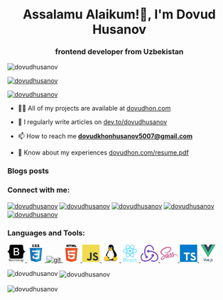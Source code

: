 <h1 align="center">Assalamu Alaikum!👋, I'm Dovud Husanov</h1>
<h3 align="center">frontend developer from Uzbekistan</h3>

<p align="left"> <img src="https://komarev.com/ghpvc/?username=dovudhusanov&label=Profile%20views&color=0e75b6&style=flat" alt="dovudhusanov" /> </p>

<p align="left"> <a href="https://github.com/ryo-ma/github-profile-trophy"><img src="https://github-profile-trophy.vercel.app/?username=dovudhusanov" alt="dovudhusanov" /></a> </p>

<p align="left"> <a href="https://twitter.com/dovudhusanov" target="blank"><img src="https://img.shields.io/twitter/follow/dovudhonhusanov?logo=twitter&style=for-the-badge" alt="dovudhusanov" /></a> </p>

- 👨‍💻 All of my projects are available at [dovudhon.com](https://dovudhon.com)

- 📝 I regularly write articles on [dev.to/dovudhusanov](https://dev.to/dovudhusanov)

- 📫 How to reach me **dovudkhonhusanov5007@gmail.com**

- 📄 Know about my experiences [dovudhon.com/resume.pdf](https://dovudhon.com/resume.pdf)

### Blogs posts
<!-- BLOG-POST-LIST:START -->
<!-- BLOG-POST-LIST:END -->

<h3 align="left">Connect with me:</h3>
<p align="left">
<a href="https://dev.to/dovudhusanov" target="blank"><img align="center" src="https://raw.githubusercontent.com/rahuldkjain/github-profile-readme-generator/master/src/images/icons/Social/devto.svg" alt="dovudhusanov" height="30" width="40" /></a>
<a href="https://twitter.com/dovudhusanov" target="blank"><img align="center" src="https://raw.githubusercontent.com/rahuldkjain/github-profile-readme-generator/master/src/images/icons/Social/twitter.svg" alt="dovudhusanov" height="30" width="40" /></a>
<a href="https://linkedin.com/in/dovudhusanov" target="blank"><img align="center" src="https://raw.githubusercontent.com/rahuldkjain/github-profile-readme-generator/master/src/images/icons/Social/linked-in-alt.svg" alt="dovudhusanov" height="30" width="40" /></a>
<a href="https://instagram.com/dovudhusanov" target="blank"><img align="center" src="https://raw.githubusercontent.com/rahuldkjain/github-profile-readme-generator/master/src/images/icons/Social/instagram.svg" alt="dovudhusanov" height="30" width="40" /></a>
<a href="https://www.hackerrank.com/dovudhusanov" target="blank"><img align="center" src="https://raw.githubusercontent.com/rahuldkjain/github-profile-readme-generator/master/src/images/icons/Social/hackerrank.svg" alt="dovudhusanov" height="30" width="40" /></a>
</p>

<h3 align="left">Languages and Tools:</h3>
<p align="left"> <a href="https://getbootstrap.com" target="_blank" rel="noreferrer"> <img src="https://raw.githubusercontent.com/devicons/devicon/master/icons/bootstrap/bootstrap-plain-wordmark.svg" alt="bootstrap" width="40" height="40"/> </a> <a href="https://www.w3schools.com/css/" target="_blank" rel="noreferrer"> <img src="https://raw.githubusercontent.com/devicons/devicon/master/icons/css3/css3-original-wordmark.svg" alt="css3" width="40" height="40"/> </a> <a href="https://git-scm.com/" target="_blank" rel="noreferrer"> <img src="https://www.vectorlogo.zone/logos/git-scm/git-scm-icon.svg" alt="git" width="40" height="40"/> </a> <a href="https://www.w3.org/html/" target="_blank" rel="noreferrer"> <img src="https://raw.githubusercontent.com/devicons/devicon/master/icons/html5/html5-original-wordmark.svg" alt="html5" width="40" height="40"/> </a> <a href="https://developer.mozilla.org/en-US/docs/Web/JavaScript" target="_blank" rel="noreferrer"> <img src="https://raw.githubusercontent.com/devicons/devicon/master/icons/javascript/javascript-original.svg" alt="javascript" width="40" height="40"/> </a> <a href="https://www.linux.org/" target="_blank" rel="noreferrer"> <img src="https://raw.githubusercontent.com/devicons/devicon/master/icons/linux/linux-original.svg" alt="linux" width="40" height="40"/> </a> <a href="https://reactjs.org/" target="_blank" rel="noreferrer"> <img src="https://raw.githubusercontent.com/devicons/devicon/master/icons/react/react-original-wordmark.svg" alt="react" width="40" height="40"/> </a> <a href="https://redux.js.org" target="_blank" rel="noreferrer"> <img src="https://raw.githubusercontent.com/devicons/devicon/master/icons/redux/redux-original.svg" alt="redux" width="40" height="40"/> </a> <a href="https://sass-lang.com" target="_blank" rel="noreferrer"> <img src="https://raw.githubusercontent.com/devicons/devicon/master/icons/sass/sass-original.svg" alt="sass" width="40" height="40"/> </a> <a href="https://www.typescriptlang.org/" target="_blank" rel="noreferrer"> <img src="https://raw.githubusercontent.com/devicons/devicon/master/icons/typescript/typescript-original.svg" alt="typescript" width="40" height="40"/> </a> <a href="https://vuejs.org/" target="_blank" rel="noreferrer"> <img src="https://raw.githubusercontent.com/devicons/devicon/master/icons/vuejs/vuejs-original-wordmark.svg" alt="vuejs" width="40" height="40"/> </a> </p>

<p><img align="left" src="https://github-readme-stats.vercel.app/api/top-langs?username=dovudhusanov&show_icons=true&locale=en&layout=compact" alt="dovudhusanov" /></p>

<p>&nbsp;<img align="center" src="https://github-readme-stats.vercel.app/api?username=dovudhusanov&show_icons=true&locale=en" alt="dovudhusanov" /></p>

<p><img align="center" src="https://github-readme-streak-stats.herokuapp.com/?user=dovudhusanov&" alt="dovudhusanov" /></p>
